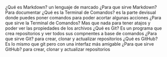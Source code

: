 ¿Qué es Markdown?
un lenguaje de marcado 
¿Para que sirve Markdown?
Para documentar 
¿Qué es la Terminal de Comandos?
es la parte devisual donde puedes poner comandos para poder acortar algunas acciones
¿Para que sirve la Terminal de Comandos?
Mas que nada para tener atajos y poder ver las propiedades de los archivos
¿Qué es Git?
Es un programa que crea repositorios y ver todos sus compnentes a base de comandos
¿Para que sirve Git?
para crear, clonar y actualizar repositorios
¿Qué es GitHub?
Es lo mismo que git pero con una interfaz más amigable
¿Para que sirve GitHub?
para crear, clonar y actualizar repositorios